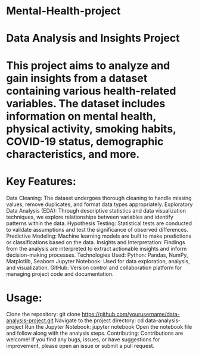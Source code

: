 # Mental-Health-project
# Data Analysis and Insights Project
# This project aims to analyze and gain insights from a dataset containing various health-related variables. The dataset includes information on mental health, physical activity, smoking habits, COVID-19 status, demographic characteristics, and more.

# Key Features:
Data Cleaning: The dataset undergoes thorough cleaning to handle missing values, remove duplicates, and format data types appropriately.
Exploratory Data Analysis (EDA): Through descriptive statistics and data visualization techniques, we explore relationships between variables and identify patterns within the data.
Hypothesis Testing: Statistical tests are conducted to validate assumptions and test the significance of observed differences.
Predictive Modeling: Machine learning models are built to make predictions or classifications based on the data.
Insights and Interpretation: Findings from the analysis are interpreted to extract actionable insights and inform decision-making processes.
Technologies Used:
Python: Pandas, NumPy, Matplotlib, Seaborn
Jupyter Notebook: Used for data exploration, analysis, and visualization.
GitHub: Version control and collaboration platform for managing project code and documentation.
# Usage:
Clone the repository: git clone https://github.com/yourusername/data-analysis-project.git
Navigate to the project directory: cd data-analysis-project
Run the Jupyter Notebook: jupyter notebook
Open the notebook file and follow along with the analysis steps.
Contributing:
Contributions are welcome! If you find any bugs, issues, or have suggestions for improvement, please open an issue or submit a pull request.
